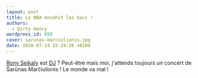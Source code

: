 ```yaml
---
layout: post
title: La NBA envahit les bacs !
authors:
  - Dirty Henry
wordpress_id: 659
cover: sarunas-marciulionis.jpg
date: 2010-07-24 15:24:16 +0200
---
```


[Rony Seikaly](http://en.wikipedia.org/wiki/Rony_Seikaly) est
[DJ](http://www.thetripwire.com/news/2010/07/23/rony-seikaly-will-now-be-making-some-music-news-thank-you) ?
Peut-être mais moi, j'attends toujours un concert de Šarūnas Marčiulionis ! Le
monde va mal !
